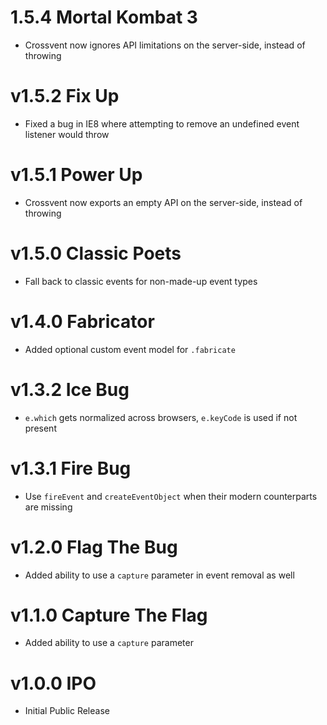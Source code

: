 # 1.5.4 Mortal Kombat 3

- Crossvent now ignores API limitations on the server-side, instead of throwing

# v1.5.2 Fix Up

- Fixed a bug in IE8 where attempting to remove an undefined event listener would throw

# v1.5.1 Power Up

- Crossvent now exports an empty API on the server-side, instead of throwing

# v1.5.0 Classic Poets

- Fall back to classic events for non-made-up event types

# v1.4.0 Fabricator

- Added optional custom event model for `.fabricate`

# v1.3.2 Ice Bug

- `e.which` gets normalized across browsers, `e.keyCode` is used if not present

# v1.3.1 Fire Bug

- Use `fireEvent` and `createEventObject` when their modern counterparts are missing

# v1.2.0 Flag The Bug

- Added ability to use a `capture` parameter in event removal as well

# v1.1.0 Capture The Flag

- Added ability to use a `capture` parameter

# v1.0.0 IPO

- Initial Public Release
